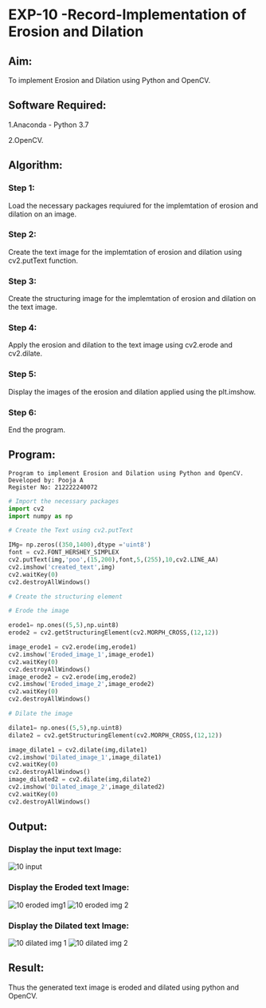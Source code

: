 # EXP-10 -Record-Implementation of Erosion and Dilation
## Aim:
To implement Erosion and Dilation using Python and OpenCV.

## Software Required:
1.Anaconda - Python 3.7

2.OpenCV.

## Algorithm:
### Step 1:
Load the necessary packages requiured for the implemtation of erosion and dilation on an image.

### Step 2:
Create the text image for the implemtation of erosion and dilation using cv2.putText function.

### Step 3:
Create the structuring image for the implemtation of erosion and dilation on the text image.

### Step 4:
Apply the erosion and dilation to the text image using cv2.erode and cv2.dilate.

### Step 5:
Display the images of the erosion and dilation applied using the plt.imshow.

### Step 6:
End the program.

## Program:
```
Program to implement Erosion and Dilation using Python and OpenCV.
Developed by: Pooja A
Register No: 212222240072
```

```python
# Import the necessary packages
import cv2
import numpy as np

# Create the Text using cv2.putText

IMg= np.zeros((350,1400),dtype ='uint8')
font = cv2.FONT_HERSHEY_SIMPLEX
cv2.putText(img,'poo',(15,200),font,5,(255),10,cv2.LINE_AA)
cv2.imshow('created_text',img)
cv2.waitKey(0)
cv2.destroyAllWindows()
```

```python
# Create the structuring element

# Erode the image

erode1= np.ones((5,5),np.uint8)
erode2 = cv2.getStructuringElement(cv2.MORPH_CROSS,(12,12))

image_erode1 = cv2.erode(img,erode1)
cv2.imshow('Eroded_image_1',image_erode1)
cv2.waitKey(0)
cv2.destroyAllWindows()
image_erode2 = cv2.erode(img,erode2)
cv2.imshow('Eroded_image_2',image_erode2)
cv2.waitKey(0)
cv2.destroyAllWindows()
```

```python
# Dilate the image

dilate1= np.ones((5,5),np.uint8)
dilate2 = cv2.getStructuringElement(cv2.MORPH_CROSS,(12,12))

image_dilate1 = cv2.dilate(img,dilate1)
cv2.imshow('Dilated_image_1',image_dilate1)
cv2.waitKey(0)
cv2.destroyAllWindows()
image_dilated2 = cv2.dilate(img,dilate2)
cv2.imshow('Dilated_image_2',image_dilated2)
cv2.waitKey(0)
cv2.destroyAllWindows()
```

## Output:
### Display the input text Image:
![10 input](https://github.com/poojaanbu0/EROSION-AND-DILATION/assets/119390329/25160446-ca54-4621-b26e-f77a61070791)

### Display the Eroded text Image:
![10 eroded img1](https://github.com/poojaanbu0/EROSION-AND-DILATION/assets/119390329/41a820c0-eb7d-4aec-b00c-775308c44425)
![10 eroded img 2](https://github.com/poojaanbu0/EROSION-AND-DILATION/assets/119390329/43de7ac6-b828-43fe-b171-22da0e5940ca)

### Display the Dilated text Image:
![10 dilated img 1](https://github.com/poojaanbu0/EROSION-AND-DILATION/assets/119390329/c5a7206a-884f-4a1b-91b2-d3a75a0084e1)
![10 dilated img 2](https://github.com/poojaanbu0/EROSION-AND-DILATION/assets/119390329/09d47463-39d8-461e-9fc7-76bd0f2dd254)


## Result:
Thus the generated text image is eroded and dilated using python and OpenCV.
